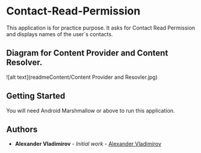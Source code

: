 # Contact-Read-Permission

This application is for practice purpose.
It asks for Contact Read Permission and displays names of the user`s contacts.

## Diagram for Content Provider and Content Resolver.

![alt text](readmeContent/Content Provider and Resovler.jpg)

## Getting Started

You will need Android Marshmallow or above to run this application.

## Authors

* **Alexander Vladimirov** - *Initial work* - [Alexander Vladimirov](https://github.com/AlexanderVladimirov9090)